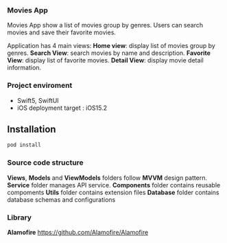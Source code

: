 ### Movies App

Movies App show a list of movies group by genres. Users can search movies and save their favorite movies.

Application has 4 main views:
**Home view**: display list of movies group by genres.
**Search View**: search movies by name and description.
**Favorite View**: display list of favorite movies.
**Detail View**: display movie detail information.

### Project enviroment

- Swift5, SwiftUI
- iOS deployment target : iOS15.2

## Installation

```bash
pod install
```

### Source code structure

**Views**, **Models** and **ViewModels** folders follow **MVVM** design pattern.
**Service** folder manages API service.
**Components** folder contains reusable compoments
**Utils** folder contains extension files
**Database** folder contains database schemas and configurations

### Library

**Alamofire** https://github.com/Alamofire/Alamofire
